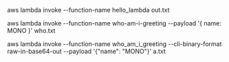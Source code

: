  
 
 aws lambda invoke --function-name hello_lambda out.txt 

aws lambda invoke --function-name who-am-i-greeting --payload '{ name: MONO }' who.txt  

aws lambda invoke --function-name who_am_i_greeting --cli-binary-format raw-in-base64-out --payload '{\"name\": \"MONO\"}' a.txt